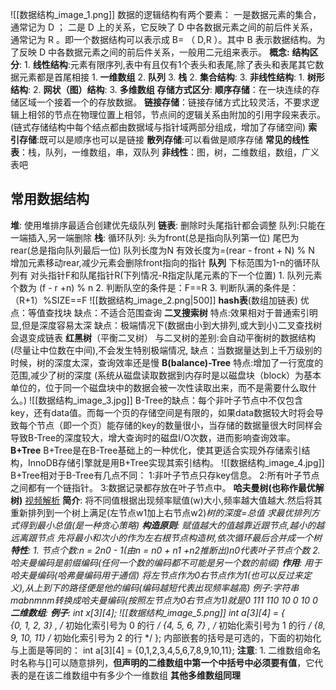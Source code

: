![[数据结构_image_1.png]]
数据的逻辑结构有两个要素：
	一是数据元素的集合，通常记为 D ；
	二是 D 上的关系，它反映了 D 中各数据元素之间的前后件关系，通常记为 R 。即一个数据结构可以表示成 B= （ D,R ）。其中 B 表示数据结构。为了反映 D 中各数据元素之间的前后件关系，一般用二元组来表示。
**概念:**
	**结构区分**:
		1. **线性结构**:元素有限序列,表中有且仅有1个表头和表尾,除了表头和表尾其它数据元素都是首尾相接
			1. **一维数组**
			2. **队列**
			3. **栈**
		2. **集合结构**:
		3. **非线性结构**:
			1. **树形结构**:
			2. **网状（图）结构**:
			3. **多维数组**
	**存储方式区分**:
		**顺序存储**：在一块连续的存储区域一个接着一个的存放数据。
		**链接存储**：链接存储方式比较灵活，不要求逻辑上相邻的节点在物理位置上相邻，节点间的逻辑关系由附加的引用字段来表示。(链式存储结构中每个结点都由数据域与指针域两部分组成，增加了存储空间)
		**索引存储**:既可以是顺序也可以是链接
		**散列存储**:可以看做是顺序存储
	**常见的线性表**：栈，队列，一维数组，串，双队列
	**非线性**：图，树，二维数组，数组，广义表吧

## **常用数据结构**
**堆**:
	使用堆排序最适合创建优先级队列
**链表**:
	删除时头尾指针都会调整
	队列:只能在一端插入,另一端删除
**栈**:
	循环队列:
	头为front(总是指向队列第一位)
	尾巴为rear(总是指向队列最后一位)
	队列长度为N
	有效长度为=(rear - front + N) % N
	增加元素移动rear,减少元素会删除front指向的指针
**队列**
	下标范围为1-n的循环队列有  对头指针F和队尾指针R(下列情况-R指定队尾元素的下一个位置)
	1. 队列元素个数为  (f - r +n) % n
	2. 判断队空的条件是：F\==R
	3. 判断队满的条件是：（R+1）%SIZE\==F
	![[数据结构_image_2.png|500]]
**hash表**(数组加链表)
	优点：等值查找块
	缺点：不适合范围查询
**二叉搜索树**
	特点:效果相对于普通索引明显,但是深度容易太深
	缺点：极端情况下(数据由小到大排列,或大到小)二叉查找树会退变成链表
**红黑树**（平衡二叉树）
		与二叉树的差别:会自动平衡树的数据结构(尽量让中位数在中间),不会发生特别极端情况,
		缺点：当数据量达到上千万级别的时候，树的深度太深，查询效率还是慢
**B(balance)-Tree**
	特点:增加了一行宽度的范围,减少了树的深度
	(系统从磁盘读取数据到内存时是以磁盘块（block）为基本单位的，位于同一个磁盘块中的数据会被一次性读取出来，而不是需要什么取什么。)	
	![[数据结构_image_3.jpg]]
	B-Tree的缺点：每个非叶子节点中不仅包含key，还有data值。而每一个页的存储空间是有限的，如果data数据较大时将会导致每个节点（即一个页）能存储的key的数量很小，当存储的数据量很大时同样会导致B-Tree的深度较大，增大查询时的磁盘I/O次数，进而影响查询效率。
**B+Tree**
	B+Tree是在B-Tree基础上的一种优化，使其更适合实现外存储索引结构，InnoDB存储引擎就是用B+Tree实现其索引结构。
	![[数据结构_image_4.jpg]]
	B+Tree相对于B-Tree有几点不同：
	1:非叶子节点只存key信息。
	2:所有叶子节点之间都有一个链指针。
	3:数据记录都存放在叶子节点中。
**哈夫曼树(也称作最优解树)**
	[视频解析](https://www.bilibili.com/video/BV1hK4y1k7Wr/?spm_id_from=333.337.search-card.all.click&vd_source=3a5cfb973d53d830aeaed2af78795ef7)
	**简介**:
		将不同值根据出现频率赋值(w)大小,频率越大值越大.然后将其重新排列到一个树上满足(左节点w1加上右节点w2)*树的深度=总值  求最优排列方式得到最小总值(是一种贪心策略)
	**构造原则**:
		赋值越大的值越靠近跟节点,越小的越远离跟节点
		先将最小和次小的作为左右根节点构造树,依次循环最后合并成一个树
	**特性**:
		1. 节点个数:n = 2n0 - 1(由n = n0 + n1 +n2推断出)n0代表叶子节点个数
		2. 哈夫曼编码是前缀编码(任何一个数的编码都不可能是另一个数的前缀)
	**作用**:
		用于哈夫曼编码(哈弗曼编码用于通信)
			将左节点作为0右节点作为1(也可以反过来定义),从上到下的路径便是他的编码(编码越短代表出现频率越高)
			例子:字符串mabnmnm转换成哈夫曼编码(按照左节点为0右节点为1)就是0 111 110 10 0 10 0
**二维数组**:
	**例子**:
		int x\[3]\[4];
		![[数据结构_image_5.png]]
		int a\[3]\[4] = {  
		 {0, 1, 2, 3} ,   /*  初始化索引号为 0 的行 */
		 {4, 5, 6, 7} ,   /*  初始化索引号为 1 的行 */
		 {8, 9, 10, 11}   /*  初始化索引号为 2 的行 */
		};
		内部嵌套的括号是可选的，下面的初始化与上面是等同的：
		int a\[3]\[4] = {0,1,2,3,4,5,6,7,8,9,10,11};
		**注意**:
		1. 二维数组命名时名称与[]可以随意排列，**但声明的二维数组中第一个中括号中必须要有值**，它代表的是在该二维数组中有多少个一维数组
	**其他多维数组同理**




















